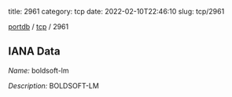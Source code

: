 title: 2961
category: tcp
date: 2022-02-10T22:46:10
slug: tcp/2961

[portdb](/) / [tcp](/category/tcp.html) / 2961


## IANA Data

_Name:_ boldsoft-lm

_Description:_ BOLDSOFT-LM

